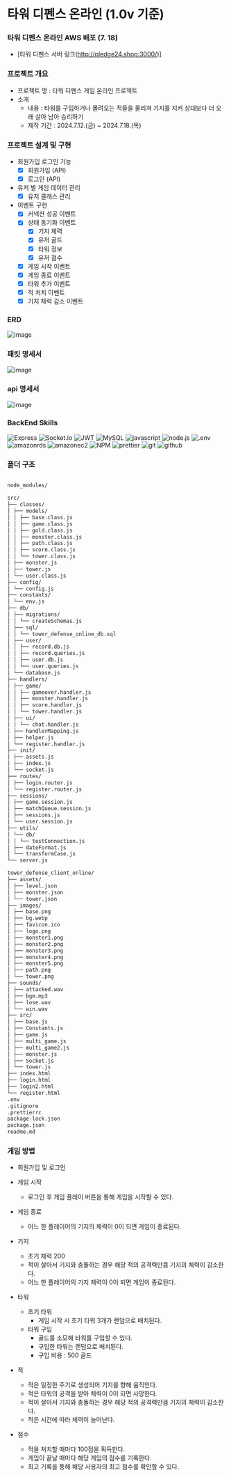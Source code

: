 # 타워 디펜스 온라인 (1.0v 기준)

### 타워 디펜스 온라인 AWS 배포 (7. 18)
- [타워 디펜스 서버 링크(http://pledge24.shop:3000/)]

### 프로젝트 개요
- 프로젝트 명 : 타워 디펜스 게임 온라인 프로젝트
- 소개
    - 내용 : 타워를 구입하거나 몰려오는 적들을 물리쳐 기지를 지켜 상대보다 더 오래 살아 남아 승리하기
    - 제작 기간 : 2024.7.12.(금) ~ 2024.7.18.(목)

### 프로젝트 설계 및 구현

- 회원가입 로그인 기능
    - [x]  회원가입 (API)
    - [x]  로그인 (API)

- 유저 별 게임 데이터 관리
    - [x]  유저 클래스 관리

- 이벤트 구현
    - [x]  커넥션 성공 이벤트
    - [x]  상태 동기화 이벤트
        - [x]  기지 체력
        - [x]  유저 골드
        - [x]  타워 정보
        - [x]  유저 점수
    - [x]  게임 시작 이벤트
    - [x]  게임 종료 이벤트
    - [x]  타워 추가 이벤트
    - [x]  적 처치 이벤트
    - [x]  기지 체력 감소 이벤트

### ERD 
![image](https://github.com/user-attachments/assets/8856ba4c-0936-43ce-972a-dc1cb6721ba3)

### 패킷 명세서
![image](https://github.com/user-attachments/assets/7e4a72d6-3eab-4a16-a847-f552ab04ce0f)

### api 명세서
![image](https://github.com/user-attachments/assets/72e50ad8-77e1-442a-b336-91575bf08593)

### BackEnd Skills

![Express](https://img.shields.io/badge/Express-000000?style=for-the-badge&logo=express&logoColor=white)
![Socket.io](https://img.shields.io/badge/Socket.io-black?style=for-the-badge&logo=socket.io&badgeColor=010101)
![JWT](https://img.shields.io/badge/JWT-000000?style=for-the-badge&logo=JSON%20web%20tokens&logoColor=white)
![MySQL](https://img.shields.io/badge/MySQL-4479A1?style=for-the-badge&logo=mysql&logoColor=white)
![javascript](https://img.shields.io/badge/javascript-F7DF1E?style=for-the-badge&logo=javascript&logoColor=black)
![node.js](https://img.shields.io/badge/node.js-5FA04E?style=for-the-badge&logo=node.js&logoColor=white)
![.env](https://img.shields.io/badge/.env-ECD53F?style=for-the-badge&logo=.env&logoColor=black)
![amazonrds](https://img.shields.io/badge/amazonrds-527FFF?style=for-the-badge&logo=amazonrds&logoColor=white)
![amazonec2](https://img.shields.io/badge/amazonec2-FF9900?style=for-the-badge&logo=amazonec2&logoColor=white)
![NPM](https://img.shields.io/badge/NPM-%23CB3837.svg?style=for-the-badge&logo=npm&logoColor=white)
![prettier](https://img.shields.io/badge/prettier-F7B93E?style=for-the-badge&logo=prettier&logoColor=black)
![git](https://img.shields.io/badge/git-F05032?style=for-the-badge&logo=git&logoColor=white)
![github](https://img.shields.io/badge/github-181717?style=for-the-badge&logo=github&logoColor=white)

### 폴더 구조

```markdown

node_modules/

src/
├── classes/
│ ├── models/
│ │ ├── base.class.js
│ │ ├── game.class.js
│ │ ├── gold.class.js
│ │ ├── monster.class.js
│ │ ├── path.class.js
│ │ ├── score.class.js
│ │ └── tower.class.js
│ ├── monster.js
│ ├── tower.js
│ └── user.class.js
├── config/
│ └── config.js
├── constants/
│ └── env.js
├── db/
│ ├── migrations/
│ │ └── createSchemas.js
│ ├── sql/
│ │ └── tower_defense_online_db.sql
│ ├── user/
│ │ ├── record.db.js
│ │ ├── record.queries.js
│ │ ├── user.db.js
│ │ └── user.queries.js
│ └── database.js
├── handlers/
│ ├── game/
│ │ ├── gameover.handler.js
│ │ ├── monster.handler.js
│ │ ├── score.handler.js
│ │ └── tower.handler.js
│ ├── ui/
│ │ └── chat.handler.js
│ ├── handlerMapping.js
│ ├── helper.js
│ └── register.handler.js
├── init/
│ ├── assets.js
│ ├── index.js
│ └── socket.js
├── routes/
│ ├── login.router.js
│ └── register.router.js
├── sessions/
│ ├── game.session.js
│ ├── matchQueue.session.js
│ ├── sessions.js
│ └── user.session.js
├── utils/
│ └── db/
│ │ └── testConnection.js
│ ├── dateFormat.js
│ └── transformCase.js
└── server.js

tower_defense_client_online/
├── assets/
│ ├── level.json
│ ├── monster.json
│ └── tower.json
├── images/
│ ├── base.png
│ ├── bg.webp
│ ├── favicon.ico
│ ├── logo.png
│ ├── monster1.png
│ ├── monster2.png
│ ├── monster3.png
│ ├── monster4.png
│ ├── monster5.png
│ ├── path.png
│ └── tower.png
├── sounds/
│ ├── attacked.wav
│ ├── bgm.mp3
│ ├── lose.wav
│ └── win.wav
├── src/
│ ├── base.js
│ ├── Constants.js
│ ├── game.js
│ ├── multi_game.js
│ ├── multi_game2.js
│ ├── monster.js
│ ├── Socket.js
│ └── tower.js
├── index.html
├── login.html
├── login2.html
└── register.html
.env
.gitignore
.prettierrc
package-lock.json
package.json
readme.md
```

### 게임 방법
- 회원가입 및 로그인

- 게임 시작
  - 로그인 후 게임 플레이 버튼을 통해 게임을 시작할 수 있다.
    
- 게임 종료
  - 어느 한 플레이어의 기지의 체력이 0이 되면 게임이 종료된다.
    
- 기지
  - 초기 체력 200
  - 적이 살아서 기지와 충돌하는 경우 해당 적의 공격력만큼 기지의 체력이 감소한다.
  - 어느 한 플레이어의 기지 체력이 0이 되면 게임이 종료된다.
  
- 타워
  - 초기 타워
    - 게임 시작 시 초기 타워 3개가 랜덤으로 배치된다.
  - 타워 구입
    - 골드를 소모해 타워를 구입할 수 있다.
    - 구입한 타워는 랜덤으로 배치된다.
    - 구입 비용 : 500 골드

- 적
  - 적은 일정한 주기로 생성되어 기지를 향해 움직인다.
  - 적은 타워의 공격을 받아 체력이 0이 되면 사망한다.
  - 적이 살아서 기지와 충돌하는 경우 해당 적의 공격력만큼 기지의 체력이 감소한다.
  - 적은 시간에 따라 체력이 늘어난다.
 
- 점수
  - 적을 처치할 때마다 100점을 획득한다.
  - 게임이 끝날 때마다 해당 게임의 점수를 기록한다.
  - 최고 기록을 통해 해당 사용자의 최고 점수를 확인할 수 있다.
